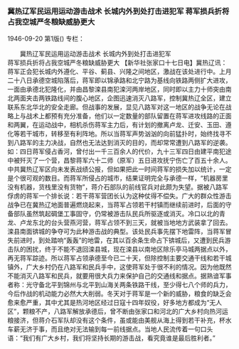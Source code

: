 ### 冀热辽军民运用运动游击战术  长城内外到处打击进犯军  蒋军损兵折将占我空城严冬粮缺威胁更大

1946-09-20
第1版()
专栏：

　　冀热辽军民运用运动游击战术
    长城内外到处打击进犯军       
    蒋军损兵折将占我空城严冬粮缺威胁更大
    【新华社张家口十七日电】冀热辽讯：蒋军正会犯长城内外遵化、平谷、蓟县、兴隆之间地区，激战在该处进行中。上月二十八日承德空城陷落后，蒋军即以锦承路和北宁路为基线向铁路两侧扩大进攻，一面由承德北犯隆化，并由昌黎滦县南犯滦河两岸地区，同时即以主力十师突由南北两面夹击两铁路线间的腹心地区，企图迅速消灭八路军，控制冀热辽全区，建立联系东北华北的安全走廊。但战事的发展，显见八路军对这一地区的战争无论在战略上与战术上都预有充分准备，他们以一定数量的部队留置在蒋军进攻线路的正面和两翼，在运动战中，相机杀伤蒋军主力后，有计划的撤离卢龙、迁安、玉田、遵化等若干城市，转移至有利阵地。所以当蒋军声势汹汹的向前猛扑时，始终找寻不到八路军的主力决战，自然也无法达到消灭的目的，而却常常遭到八路军的逆袭。如：四日蒋军侵占香河，曾付出一千三百余人的代价，九十三军四日由建平南犯途中被歼灭了一个营，昌黎蒋军六十二师（原军）五日进攻抚宁伤亡了百五十余人。中共冀热辽军区向未发表战绩公报，但如果把此一时间蒋军的损失加以统计，一定是个很可观的数目。而蒋军所侵占的城市，结果证明完全与承德一样，“机器房里没有机器，货栈里没有货物”，蒋介石部队的前线官兵对此颇为失望。据被八路军俘虏的蒋军一个排长说：若干蒋军营团长认为这种仗得不偿失。广大的群众性游击战争已在冀热辽地面普遍燃烧起来，当蒋军占领若干村镇而继续前进时，后面的守备部队虽然筑起碉堡工事固守，仍常被游击队民兵所驱逐或消灭。冷口以北的青龙、卢龙东北的台头营燕河营，蒋军占领不到三天，就被当地地方武装拿了回去。滦县南面锛城的争夺可为此种游击战的典型。该处民兵事先摆下地雷阵，当蒋军冒失前进时，到处踏响“轰轰”的地雷，在其以百余条生命占下锛城后，又遭到民兵游击队的困扰，终于不能不退回滦县城，现在滦县以南地区除乐亭马城两据点以外，再无蒋军踪迹。所以蒋军占领承德至今已二十天，但除控制主要交通干线和若干城镇外，广大乡村仍在八路军和民兵手中，这使蒋军处于很不利的情况。因为他既然不能消灭八路军和民兵，就要用很大兵力来保护自己的交通线和据点。据熟谙军事者称：光守备北平到锦州与北平到山海关两条铁路干线，至少得七八个师的兵力，今后作战的机动能力必然大大削弱。冬天对于蒋军是一个新的威胁，粮食的缺乏会愈来愈严重，其中尤其是热河地区经过日寇十四年奴役，好多地方都成为“无人区”，颗粮不产，八路军解放承德后，曾不断由张家口和河北的广大乡村向热河运粮接济，但蒋介石军队却没有这个条件，虽或能由美舰从海上得到若干补充，杯水车薪无济于事，而且绝对无法输到每一前线据点。当地人民流传着一句口头语：“我们有广大乡村，我们将坚持长期的游击战，看究竟谁是最后胜利者。”
